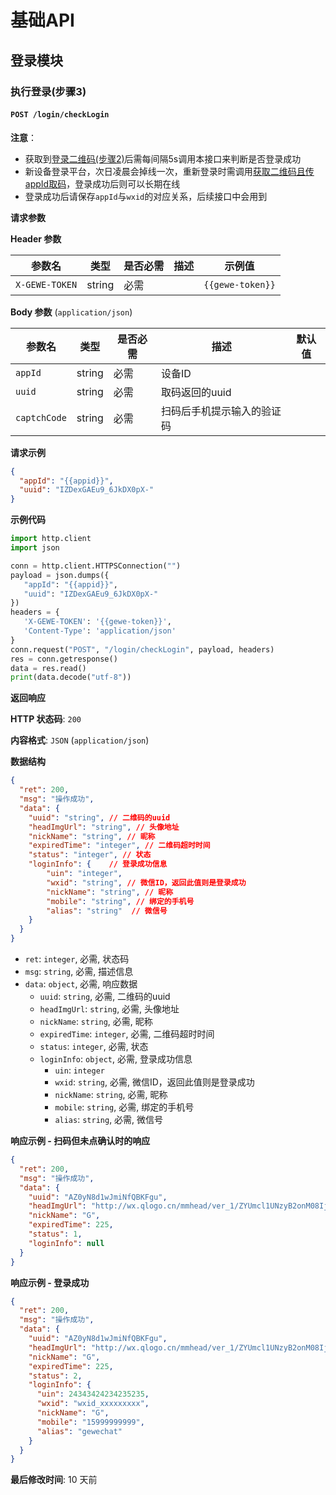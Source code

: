 # 基础API

## 登录模块

### 执行登录(步骤3)

#### `POST /login/checkLogin`

**注意**：

*   获取到[登录二维码(步骤2)](#获取登录二维码步骤2)后需每间隔5s调用本接口来判断是否登录成功
*   新设备登录平台，次日凌晨会掉线一次，重新登录时需调用[获取二维码且传appId取码](#获取登录二维码步骤2)，登录成功后则可以长期在线
*   登录成功后请保存`appId`与`wxid`的对应关系，后续接口中会用到

**请求参数**

**Header 参数**

| 参数名         | 类型   | 是否必需 | 描述 | 示例值         |
| -------------- | ------ | -------- | ---- | ------------- |
| `X-GEWE-TOKEN` | string | 必需     |      | `{{gewe-token}}` |

**Body 参数** (`application/json`)

| 参数名        | 类型   | 是否必需 | 描述                 | 默认值 |
| -------- | ------ | -------- | -------------------- | ---- |
| `appId`  | string | 必需     | 设备ID               |      |
| `uuid`   | string | 必需     | 取码返回的uuid       |      |
| `captchCode`| string | 必需     | 扫码后手机提示输入的验证码 |      |

**请求示例**

```json
{
  "appId": "{{appid}}",
  "uuid": "IZDexGAEu9_6JkDX0pX-"
}
```

**示例代码**

```python
import http.client
import json

conn = http.client.HTTPSConnection("")
payload = json.dumps({
   "appId": "{{appid}}",
   "uuid": "IZDexGAEu9_6JkDX0pX-"
})
headers = {
   'X-GEWE-TOKEN': '{{gewe-token}}',
   'Content-Type': 'application/json'
}
conn.request("POST", "/login/checkLogin", payload, headers)
res = conn.getresponse()
data = res.read()
print(data.decode("utf-8"))
```

**返回响应**

**HTTP 状态码**: `200`

**内容格式**: `JSON` (`application/json`)

**数据结构**

```json
{
  "ret": 200,
  "msg": "操作成功",
  "data": {
    "uuid": "string", // 二维码的uuid
    "headImgUrl": "string", // 头像地址
    "nickName": "string", // 昵称
    "expiredTime": "integer", // 二维码超时时间
    "status": "integer", // 状态
    "loginInfo": {    // 登录成功信息
        "uin": "integer",
        "wxid": "string", // 微信ID，返回此值则是登录成功
        "nickName": "string", // 昵称
        "mobile": "string", // 绑定的手机号
        "alias": "string"  // 微信号
    }
  }
}
```

* `ret`: `integer`, 必需, 状态码
* `msg`: `string`, 必需, 描述信息
* `data`: `object`, 必需, 响应数据
    * `uuid`: `string`, 必需, 二维码的uuid
    * `headImgUrl`: `string`, 必需, 头像地址
    * `nickName`: `string`, 必需, 昵称
    * `expiredTime`: `integer`, 必需, 二维码超时时间
    * `status`: `integer`, 必需, 状态
    * `loginInfo`: `object`, 必需, 登录成功信息
        * `uin`: `integer`
        * `wxid`: `string`, 必需, 微信ID，返回此值则是登录成功
        * `nickName`: `string`, 必需, 昵称
        * `mobile`: `string`, 必需, 绑定的手机号
        * `alias`: `string`, 必需, 微信号

**响应示例 - 扫码但未点确认时的响应**

```json
{
  "ret": 200,
  "msg": "操作成功",
  "data": {
    "uuid": "AZ0yN8d1wJmiNfQBKFgu",
    "headImgUrl": "http://wx.qlogo.cn/mmhead/ver_1/ZYUmcl1UNzyB2onM08Ij901TaUOLIjHj2UicK3XGDsjEWl4XgQN5IjodunHicBVsZiaZc1iaGCRfluAxkzyibbiau3WBfFj2nprzKp2KryicMjGIvDbWOQGmibwVK648a3o4A8hD/0",
    "nickName": "G",
    "expiredTime": 225,
    "status": 1,
    "loginInfo": null 
  }
}
```

**响应示例 - 登录成功**

```json
{
  "ret": 200,
  "msg": "操作成功",
  "data": {
    "uuid": "AZ0yN8d1wJmiNfQBKFgu",
    "headImgUrl": "http://wx.qlogo.cn/mmhead/ver_1/ZYUmcl1UNzyB2onM08Ij901TaUOLIjHj2UicK3XGDsjEWl4XgQN5IjodunHicBVsZiaZc1iaGCRfluAxkzyibbiau3WBfFj2nprzKp2KryicMjGIvDbWOQGmibwVK648a3o4A8hD/0",
    "nickName": "G",
    "expiredTime": 225,
    "status": 2,
    "loginInfo": {
      "uin": 24343424234235235,
      "wxid": "wxid_xxxxxxxxx",
      "nickName": "G",
      "mobile": "15999999999",
      "alias": "gewechat"
    }
  }
}
```

**最后修改时间**: 10 天前
```